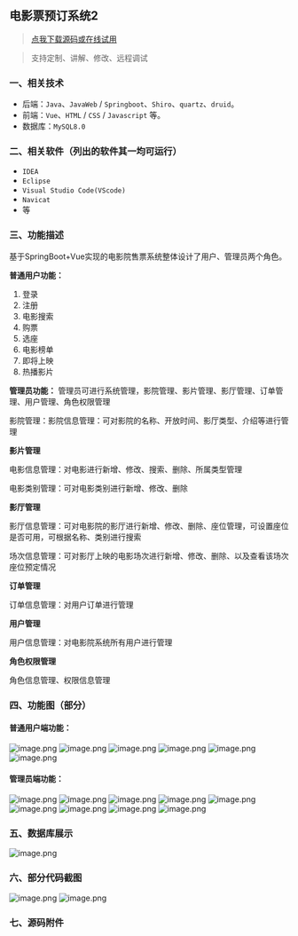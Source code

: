 ## 电影票预订系统2

> [点我下载源码或在线试用](https://www.notmaker.com/detail/4d916704b3d842d3b8ae1067b14cbe88/ghb20250812) 

> 支持定制、讲解、修改、远程调试

### 一、相关技术
- 后端：`Java`、`JavaWeb` / `Springboot`、`Shiro`、`quartz`、`druid`。
- 前端：`Vue`、`HTML` / `CSS` / `Javascript` 等。
- 数据库：`MySQL8.0`

### 二、相关软件（列出的软件其一均可运行）
- `IDEA`
- `Eclipse`
- `Visual Studio Code(VScode)`
- `Navicat`
- 等

### 三、功能描述
基于SpringBoot+Vue实现的电影院售票系统整体设计了用户、管理员两个角色。

**普通用户功能：**
1. 登录
2. 注册
3. 电影搜索
4. 购票
5. 选座
6. 电影榜单
7. 即将上映
8. 热播影片


**管理员功能：**
管理员可进行系统管理，影院管理、影片管理、影厅管理、订单管理、用户管理、角色权限管理

影院管理：影院信息管理：可对影院的名称、开放时间、影厅类型、介绍等进行管理

**影片管理**

电影信息管理：对电影进行新增、修改、搜索、删除、所属类型管理

电影类别管理：可对电影类别进行新增、修改、删除

**影厅管理**

影厅信息管理：可对电影院的影厅进行新增、修改、删除、座位管理，可设置座位是否可用，可根据名称、类别进行搜索

场次信息管理：可对影厅上映的电影场次进行新增、修改、删除、以及查看该场次座位预定情况

**订单管理**

订单信息管理：对用户订单进行管理

**用户管理**

用户信息管理：对电影院系统所有用户进行管理

**角色权限管理**

角色信息管理、权限信息管理

### 四、功能图（部分）

#### 普通用户端功能：
![image.png](https://store.ptcc9.top/notmaker/user_upload/02dab151e8504d5890fa01c3c12255bd/2025-02-18%2020:20:34_image.png)
![image.png](https://store.ptcc9.top/notmaker/user_upload/02dab151e8504d5890fa01c3c12255bd/2025-02-18%2020:20:45_image.png)
![image.png](https://store.ptcc9.top/notmaker/user_upload/02dab151e8504d5890fa01c3c12255bd/2025-02-18%2020:20:53_image.png)
![image.png](https://store.ptcc9.top/notmaker/user_upload/02dab151e8504d5890fa01c3c12255bd/2025-02-18%2020:21:00_image.png)
![image.png](https://store.ptcc9.top/notmaker/user_upload/02dab151e8504d5890fa01c3c12255bd/2025-02-18%2020:21:11_image.png)
![image.png](https://store.ptcc9.top/notmaker/user_upload/02dab151e8504d5890fa01c3c12255bd/2025-02-18%2020:21:55_image.png)
#### 管理员端功能：
![image.png](https://store.ptcc9.top/notmaker/user_upload/02dab151e8504d5890fa01c3c12255bd/2025-02-18%2020:19:16_image.png)
![image.png](https://store.ptcc9.top/notmaker/user_upload/02dab151e8504d5890fa01c3c12255bd/2025-02-18%2020:19:24_image.png)
![image.png](https://store.ptcc9.top/notmaker/user_upload/02dab151e8504d5890fa01c3c12255bd/2025-02-18%2020:19:32_image.png)
![image.png](https://store.ptcc9.top/notmaker/user_upload/02dab151e8504d5890fa01c3c12255bd/2025-02-18%2020:19:38_image.png)
![image.png](https://store.ptcc9.top/notmaker/user_upload/02dab151e8504d5890fa01c3c12255bd/2025-02-18%2020:19:44_image.png)
![image.png](https://store.ptcc9.top/notmaker/user_upload/02dab151e8504d5890fa01c3c12255bd/2025-02-18%2020:19:50_image.png)
![image.png](https://store.ptcc9.top/notmaker/user_upload/02dab151e8504d5890fa01c3c12255bd/2025-02-18%2020:19:55_image.png)
![image.png](https://store.ptcc9.top/notmaker/user_upload/02dab151e8504d5890fa01c3c12255bd/2025-02-18%2020:19:59_image.png)
![image.png](https://store.ptcc9.top/notmaker/user_upload/02dab151e8504d5890fa01c3c12255bd/2025-02-18%2020:20:04_image.png)

### 五、数据库展示
![image.png](https://store.ptcc9.top/notmaker/user_upload/02dab151e8504d5890fa01c3c12255bd/2025-02-18%2020:22:49_image.png)
### 六、部分代码截图
![image.png](https://store.ptcc9.top/notmaker/user_upload/02dab151e8504d5890fa01c3c12255bd/2025-02-18%2020:23:42_image.png)
![image.png](https://store.ptcc9.top/notmaker/user_upload/02dab151e8504d5890fa01c3c12255bd/2025-02-18%2020:24:04_image.png)

### 七、源码附件

